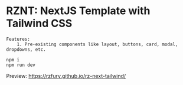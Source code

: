# RZNT: NextJS Template with Tailwind CSS

```
Features:
    1. Pre-existing components like layout, buttons, card, modal, dropdowns, etc.
```

```
npm i
npm run dev
```

Preview: https://rzfury.github.io/rz-next-tailwind/
